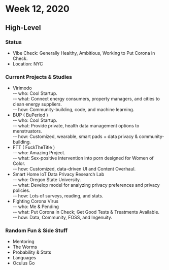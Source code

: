 # Week 12, 2020
## High-Level
### Status
- Vibe Check: Generally Healthy, Ambitious, Working to Put Corona in Check.
- Location: NYC
### Current Projects & Studies
- Virimodo  
-- who: Cool Startup.  
-- what: Connect energy consumers, property managers, and cities to clean energy suppliers.  
-- how: Community-building, code, and machine learning.  
- BUP ( BuPeriod )  
-- who: Cool Startup.  
-- what:  Provide private, health data management options to menstruators.  
-- how:  Customized, wearable, smart pads + data privacy & community-building.  
- FTT ( FuckTheTitle )  
-- who:  Amazing Project.  
-- what:  Sex-positive intervention into porn designed for Women of Color.  
-- how:  Customized, data-driven UI and Content Overhaul.  
- Smart Home IoT Data Privacy Research Lab  
-- who: Oregon State University.  
-- what: Develop model for analyzing privacy preferences and privacy policies.  
-- how: Lots of surveys, reading, and stats.  
- Fighting Corona Virus  
-- who: Me & Pending  
-- what: Put Corona in Check; Get Good Tests & Treatments Available.  
-- how: Data, Community, FOSS, and Ingenuity.  
### Random Fun & Side Stuff
- Mentoring
- The Worms
- Probability & Stats
- Languages
- Oculus Go
